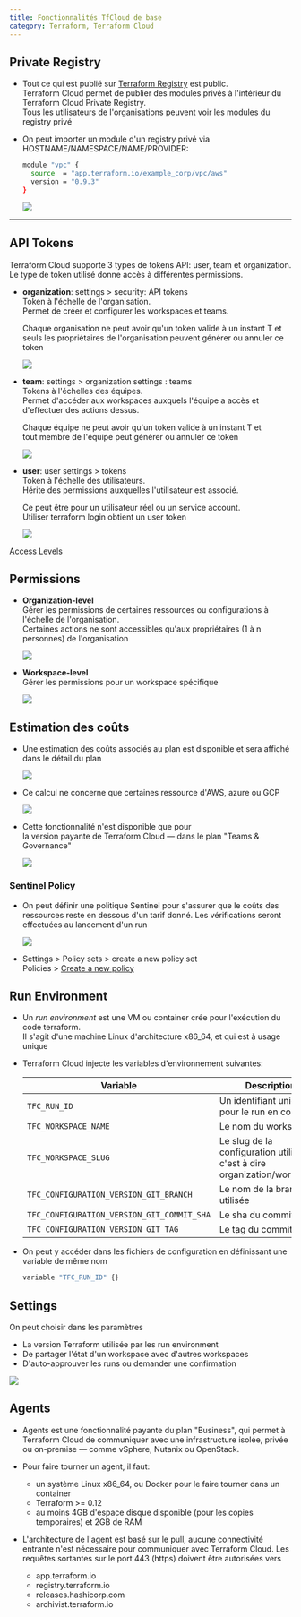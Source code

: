 ```yaml
---
title: Fonctionnalités TfCloud de base
category: Terraform, Terraform Cloud
---
```


## Private Registry

* Tout ce qui est publié sur [Terraform Registry](https://registry.terraform.io) est public.  
  Terraform Cloud permet de publier des modules privés à l'intérieur du Terraform Cloud Private Registry.  
  Tous les utilisateurs de l'organisations peuvent voir les modules du registry privé

* On peut importer un module d'un registry privé via HOSTNAME/NAMESPACE/NAME/PROVIDER:

  ``` bash
  module "vpc" {
    source  = "app.terraform.io/example_corp/vpc/aws"
    version = "0.9.3"
  }
  ```

  ![](https://i.imgur.com/8Tn6cF8.png)

---

## API Tokens

Terraform Cloud supporte 3 types de tokens API: user, team et organization.  
Le type de token utilisé donne accès à différentes permissions.

- **organization**: settings > security: API tokens  
  Token à l'échelle de l'organisation.  
  Permet de créer et configurer les workspaces et teams.

  Chaque organisation ne peut avoir qu'un token valide à un instant T et  
  seuls les propriétaires de l'organisation peuvent générer ou annuler ce token

  ![](https://i.imgur.com/ad50Njm.png)

* **team**: settings > organization settings : teams  
  Tokens à l'échelles des équipes.  
  Permet d'accéder aux workspaces auxquels l'équipe a accès et d'effectuer des actions dessus.

  Chaque équipe ne peut avoir qu'un token valide à un instant T et  
  tout membre de l'équipe peut générer ou annuler ce token

  ![](https://i.imgur.com/xSNUemD.png)

* **user**: user settings > tokens  
  Token à l'échelle des utilisateurs.  
  Hérite des permissions auxquelles l'utilisateur est associé.

  Ce peut être pour un utilisateur réel ou un service account.  
  Utiliser terraform login obtient un user token

  ![](https://i.imgur.com/rgqFCtk.png)

[Access Levels](https://developer.hashicorp.com/terraform/cloud-docs/users-teams-organizations/api-tokens#access-levels)

## Permissions

* **Organization-level**  
  Gérer les permissions de certaines ressources ou configurations à l'échelle de l'organisation.  
  Certaines actions ne sont accessibles qu'aux propriétaires (1 à n personnes) de l'organisation

  ![](https://i.imgur.com/Rylpi12.png)

* **Workspace-level**  
  Gérer les permissions pour un workspace spécifique

  ![](https://i.imgur.com/ITc4qxK.png)

## Estimation des coûts

* Une estimation des coûts associés au plan est disponible et sera affiché dans le détail du plan

  ![](https://i.imgur.com/8LVDhg8.png)

* Ce calcul ne concerne que certaines ressource d'AWS, azure ou GCP

  ![](https://i.imgur.com/Kpn4Ens.png)

* Cette fonctionnalité n'est disponible que pour  
  la version payante de Terraform Cloud — dans le plan "Teams & Governance"

  ![](https://i.imgur.com/SPF1f6hl.png)

### Sentinel Policy

* On peut définir une politique Sentinel pour s'assurer que le coûts des ressources reste en dessous d'un tarif donné. Les vérifications seront effectuées au lancement d'un run

  ![](https://i.imgur.com/gVbpFHj.png)

* Settings > Policy sets > create a new policy set  
  Policies > [Create a new policy](https://developer.hashicorp.com/sentinel/docs/terraform)

## Run Environment

* Un *run environment* est une VM ou container crée pour l'exécution du code terraform.  
  Il s'agit d'une machine Linux d'architecture x86_64, et qui est à usage unique

* Terraform Cloud injecte les variables d'environnement suivantes:

  | Variable | Description
  |--- |---
  | `TFC_RUN_ID` | Un identifiant unique pour le run en cours
  | `TFC_WORKSPACE_NAME` | Le nom du workspace
  | `TFC_WORKSPACE_SLUG` | Le slug de la configuration utilisée — c'est à dire organization/workspace
  | `TFC_CONFIGURATION_VERSION_GIT_BRANCH` | Le nom de la branche utilisée
  | `TFC_CONFIGURATION_VERSION_GIT_COMMIT_SHA` | Le sha du commit
  | `TFC_CONFIGURATION_VERSION_GIT_TAG` | Le tag du commit

* On peut y accéder dans les fichiers de configuration en définissant une variable de même nom

  ``` bash
  variable "TFC_RUN_ID" {}
  ```

  <!--![](https://i.imgur.com/Gf6YoDJ.png)-->

## Settings

On peut choisir dans les paramètres

* La version Terraform utilisée par les run environment
* De partager l'état d'un workspace avec d'autres workspaces
* D'auto-approuver les runs ou demander une confirmation

![](https://i.imgur.com/bEIbIck.png)

## Agents

* Agents est une fonctionnalité payante du plan "Business", qui permet à Terraform Cloud de communiquer avec une infrastructure isolée, privée ou on-premise — comme vSphere, Nutanix ou OpenStack.

* Pour faire tourner un agent, il faut:
  - un système Linux x86_64, ou Docker pour le faire tourner dans un container
  - Terraform >= 0.12
  - au moins 4GB d'espace disque disponible (pour les copies temporaires) et 2GB de RAM

* L'architecture de l'agent est basé sur le pull, aucune connectivité entrante n'est nécessaire pour communiquer avec Terraform Cloud. Les requêtes sortantes sur le port 443 (https) doivent être autorisées vers
  - app.terraform.io
  - registry.terraform.io
  - releases.hashicorp.com
  - archivist.terraform.io

